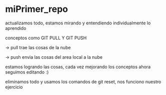 # miPrimer_repo
actualizamos todo, estamos mirando y entendiendo individualmente lo aprendido 

conceptos como GIT PULL Y GIT PUSH 

-> pull trae las cosas de la nube  

-> push envia las cosas del area local a la nube 


estamos logrando las cosas, cada vez mejorando los conceptos ahora
seguimos editando :)


eliminamos todo y usamos los comandos de git reset, nos funciono nuestro ejercicio 




